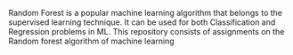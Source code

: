 Random Forest is a popular machine learning algorithm that belongs to the supervised learning technique. It can be used for both Classification and Regression problems in ML.
This repository consists of assignments on the Random forest algorithm of machine learning
